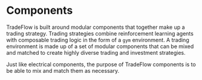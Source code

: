 # Components

TradeFlow is built around modular components that together make up a trading strategy. Trading strategies combine reinforcement learning agents with composable trading logic in the form of a `gym` environment. A trading environment is made up of a set of modular components that can be mixed and matched to create highly diverse trading and investment strategies.

Just like electrical components, the purpose of TradeFlow components is to be able to mix and match them as necessary.
